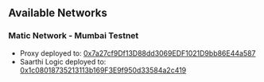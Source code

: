 ## Available Networks

### Matic Network - Mumbai Testnet

- Proxy deployed to: [0x7a27cf9Df13D88dd3069EDF1021D9bb86E44a587](https://mumbai-explorer.matic.today/address/0x7a27cf9Df13D88dd3069EDF1021D9bb86E44a587)
- Saarthi Logic deployed to: [0x1c08018735213113b169F3E9f950d33584a2c419](https://mumbai-explorer.matic.today/address/0x1c08018735213113b169F3E9f950d33584a2c419)
